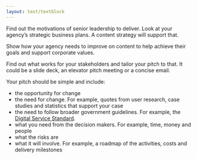 ```yaml
---
layout: text/textblock
---
```

Find out the motivations of senior leadership to deliver. Look at your agency’s strategic business plans. A content strategy will support that. 

Show how your agency needs to improve on content to help achieve their goals and support corporate values. 

Find out what works for your stakeholders and tailor your pitch to that. It could be a slide deck, an elevator pitch meeting or a concise email.

Your pitch should be simple and include:

- the opportunity for change
- the need for change. For example, quotes from user research, case studies and statistics that support your case
- the need to follow broader government guidelines. For example, the [Digital Service Standard](/digital-service-standard/).
- what you need from the decision makers. For example, time, money and people
- what the risks are
- what it will involve. For example, a roadmap of the activities, costs and delivery milestones
